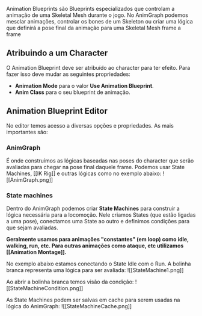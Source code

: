Animation Blueprints são Blueprints especializados que controlam a animação de uma Skeletal Mesh durante o jogo. No AnimGraph podemos mesclar animações, controlar os bones de um Skeleton ou criar uma lógica que definirá a pose final da animação para uma Skeletal Mesh frame a frame

## Atribuindo a um Character

O Animation Blueprint deve ser atribuído ao character para ter efeito. Para fazer isso deve mudar as seguintes propriedades:

- **Animation Mode** para o valor **Use Animation Blueprint**.
- **Anim Class** para o seu blueprint de animação.

## Animation Blueprint Editor

No editor temos acesso a diversas opções e propriedades. As mais importantes são:

### AnimGraph

É onde construímos as lógicas baseadas nas poses do character que serão avaliadas para chegar na pose final daquele frame. Podemos usar State Machines, [[IK Rig]] e outras lógicas como no exemplo abaixo:
![[AnimGraph.png]]

### State machines

Dentro do AnimGraph podemos criar **State Machines** para construir a lógica necessária para a locomoção. Nele criamos States (que estão ligadas a uma pose), conectamos uma State ao outro e definimos condições para que sejam avaliadas.

**Geralmente usamos para animações "constantes" (em loop) como idle, walking, run, etc. Para outras animações como ataque, etc utilizamos [[Animation Montage]].**

No exemplo abaixo estamos conectando o State Idle com o Run. A bolinha branca representa uma lógica para ser avaliada:
![[StateMachine1.png]]

Ao abrir a bolinha branca temos visão da condição:
![[StateMachineCondition.png]]

As State Machines podem ser salvas em cache para serem usadas na lógica do AnimGraph:
![[StateMachineCache.png]]